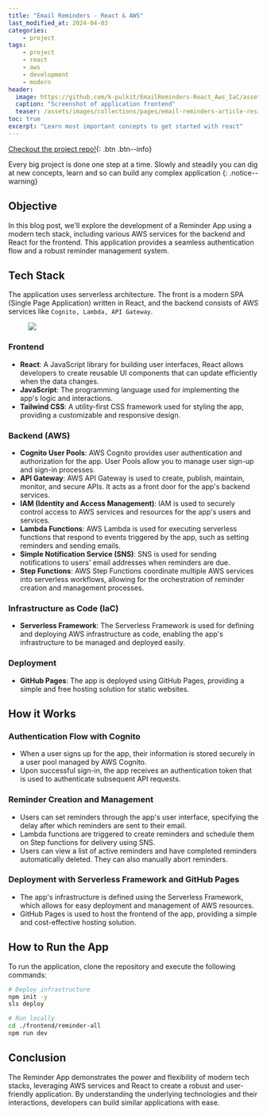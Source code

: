 ```yaml
---
title: "Email Reminders - React & AWS"
last_modified_at: 2024-04-03
categories:
    - project
tags:
    - project
    - react
    - aws
    - development
    - modern
header: 
  image: https://github.com/k-pulkit/EmailReminders-React_Aws_IaC/assets/71238192/386d3778-eedc-4a33-b50f-ed5a44b63b62
  caption: "Screenshot of application frontend"
  teaser: /assets/images/collections/pages/email-reminders-article-resized.png
toc: true
excerpt: "Learn most important concepts to get started with react"
---
```


[Checkout the project repo!](https://github.com/k-pulkit/EmailReminders-React_Aws_IaC){: .btn .btn--info}

Every big project is done one step at a time. Slowly and steadily you can dig at new concepts, learn and so can build any complex application
{: .notice--warning}

<!-- <figure class="">
    <a href="https://github.com/k-pulkit/EmailReminders-React_Aws_IaC/assets/71238192/386d3778-eedc-4a33-b50f-ed5a44b63b62"><img src="https://github.com/k-pulkit/EmailReminders-React_Aws_IaC/assets/71238192/386d3778-eedc-4a33-b50f-ed5a44b63b62"></a>
</figure> -->

## Objective

<!-- ![image-center](https://github.com/k-pulkit/EmailReminders-React_Aws_IaC/assets/71238192/386d3778-eedc-4a33-b50f-ed5a44b63b62){: .align-center} -->

In this blog post, we'll explore the development of a Reminder App using a modern tech stack, including various AWS services for the backend and React for the frontend. This application provides a seamless authentication flow and a robust reminder management system.

## Tech Stack

The application uses serverless architecture. The front is a modern SPA (Single Page Application) written in React, and the backend consists of AWS services like `Cognito, Lambda, API Gateway`.

<figure class="">
    <a href="https://github.com/k-pulkit/EmailReminders-React_Aws_IaC/assets/71238192/4614ccaa-bf9b-4762-9c8e-675540150664"><img src="https://github.com/k-pulkit/EmailReminders-React_Aws_IaC/assets/71238192/4614ccaa-bf9b-4762-9c8e-675540150664"></a>
</figure>

### Frontend
- **React**: A JavaScript library for building user interfaces, React allows developers to create reusable UI components that can update efficiently when the data changes.
- **JavaScript**: The programming language used for implementing the app's logic and interactions.
- **Tailwind CSS**: A utility-first CSS framework used for styling the app, providing a customizable and responsive design.

### Backend (AWS)
- **Cognito User Pools**: AWS Cognito provides user authentication and authorization for the app. User Pools allow you to manage user sign-up and sign-in processes.
- **API Gateway**: AWS API Gateway is used to create, publish, maintain, monitor, and secure APIs. It acts as a front door for the app's backend services.
- **IAM (Identity and Access Management)**: IAM is used to securely control access to AWS services and resources for the app's users and services.
- **Lambda Functions**: AWS Lambda is used for executing serverless functions that respond to events triggered by the app, such as setting reminders and sending emails.
- **Simple Notification Service (SNS)**: SNS is used for sending notifications to users' email addresses when reminders are due.
- **Step Functions**: AWS Step Functions coordinate multiple AWS services into serverless workflows, allowing for the orchestration of reminder creation and management processes.

### Infrastructure as Code (IaC)
- **Serverless Framework**: The Serverless Framework is used for defining and deploying AWS infrastructure as code, enabling the app's infrastructure to be managed and deployed easily.

### Deployment
- **GitHub Pages**: The app is deployed using GitHub Pages, providing a simple and free hosting solution for static websites.

## How it Works

### Authentication Flow with Cognito
- When a user signs up for the app, their information is stored securely in a user pool managed by AWS Cognito.
- Upon successful sign-in, the app receives an authentication token that is used to authenticate subsequent API requests.

### Reminder Creation and Management
- Users can set reminders through the app's user interface, specifying the delay after which reminders are sent to their email.
- Lambda functions are triggered to create reminders and schedule them on Step functions for delivery using SNS.
- Users can view a list of active reminders and have completed reminders automatically deleted. They can also manually abort reminders.

### Deployment with Serverless Framework and GitHub Pages
- The app's infrastructure is defined using the Serverless Framework, which allows for easy deployment and management of AWS resources.
- GitHub Pages is used to host the frontend of the app, providing a simple and cost-effective hosting solution.

## How to Run the App

To run the application, clone the repository and execute the following commands:

```bash
# Deploy infrastructure
npm init -y
sls deploy

# Run locally
cd ./frontend/reminder-all
npm run dev
```

## Conclusion

The Reminder App demonstrates the power and flexibility of modern tech stacks, leveraging AWS services and React to create a robust and user-friendly application. By understanding the underlying technologies and their interactions, developers can build similar applications with ease.


